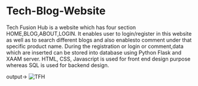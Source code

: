 # Tech-Blog-Website
Tech Fusion Hub is a website which has four section HOME,BLOG,ABOUT,LOGIN. It enables user to login/register in this website as well as to search different blogs and also enablesto comment under that specific product name. During the registration or login or comment,data which are inserted can be stored into database using Python Flask and XAAM server. HTML, CSS, Javascript is used for front end design purpose whereas SQL is used for backend design. 


output->
![TFH](https://github.com/Rajarshi-2001/Tech-Blog-Website/assets/121023938/7386433a-8e63-4444-b6b7-5c53d277ce36)
